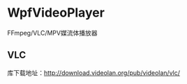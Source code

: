# WpfVideoPlayer

FFmpeg/VLC/MPV媒流体播放器

## VLC
库下载地址：http://download.videolan.org/pub/videolan/vlc/
